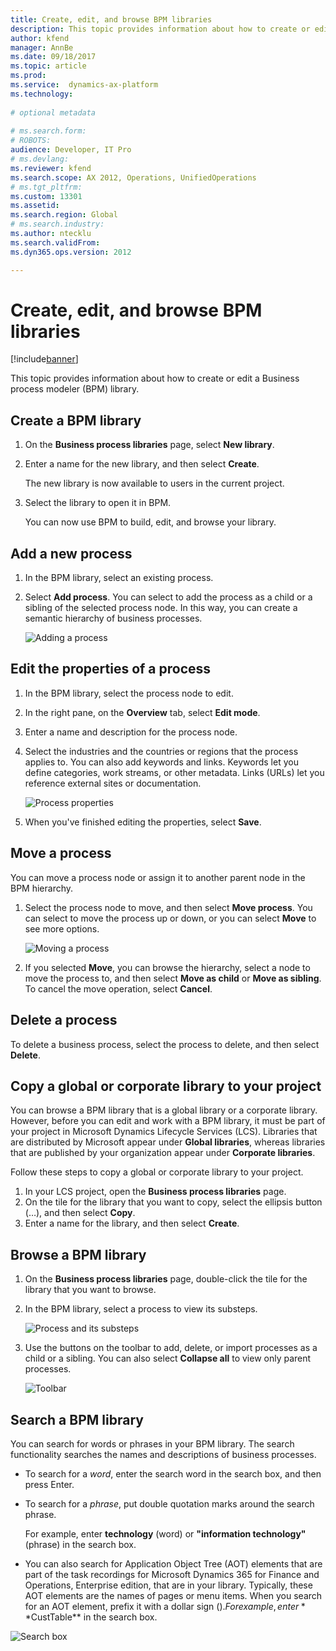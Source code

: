 ```yaml
---			
title: Create, edit, and browse BPM libraries		
description: This topic provides information about how to create or edit a BPM library and how to browse an existing library.		
author: kfend		
manager: AnnBe		
ms.date: 09/18/2017		
ms.topic: article		
ms.prod: 		
ms.service:  dynamics-ax-platform		
ms.technology: 		
	
# optional metadata		
	
# ms.search.form: 		
# ROBOTS: 		
audience: Developer, IT Pro		
# ms.devlang: 		
ms.reviewer: kfend		
ms.search.scope: AX 2012, Operations, UnifiedOperations		
# ms.tgt_pltfrm: 		
ms.custom: 13301		
ms.assetid: 		
ms.search.region: Global		
# ms.search.industry: 		
ms.author: ntecklu		
ms.search.validFrom: 		
ms.dyn365.ops.version: 2012	

---		
```


# Create, edit, and browse BPM libraries
  		  
[!include[banner](../includes/banner.md)]
 
This topic provides information about how to create or edit a Business process modeler (BPM) library.

## Create a BPM library

1. On the **Business process libraries** page, select **New library**.
2. Enter a name for the new library, and then select **Create**.

    The new library is now available to users in the current project.

3. Select the library to open it in BPM.

    You can now use BPM to build, edit, and browse your library.

## Add a new process

1. In the BPM library, select an existing process.
2. Select **Add process**. You can select to add the process as a child or a sibling of the selected process node. In this way, you can create a semantic hierarchy of business processes.

    ![Adding a process](https://github.com/ntecklu/Dynamics-365-Operations/blob/nahva-bpm-overview/dev-itpro/lifecycle-services/media/NEWBPM_BlogPost06.png "Add process")

## Edit the properties of a process

1. In the BPM library, select the process node to edit.
2. In the right pane, on the **Overview** tab, select **Edit mode**.
3. Enter a name and description for the process node.
4. Select the industries and the countries or regions that the process applies to. You can also add keywords and links. Keywords let you define categories, work streams, or other metadata. Links (URLs) let you reference external sites or documentation.

    ![Process properties](https://github.com/ntecklu/Dynamics-365-Operations/blob/nahva-bpm-overview/dev-itpro/lifecycle-services/media/NEWBPM_BlogPost08-194x300.png "Process details")

5. When you've finished editing the properties, select **Save**.

## Move a process

You can move a process node or assign it to another parent node in the BPM hierarchy.

1. Select the process node to move, and then select **Move process**. You can select to move the process up or down, or you can select **Move** to see more options.

    ![Moving a process](https://github.com/ntecklu/Dynamics-365-Operations/blob/nahva-bpm-overview/dev-itpro/lifecycle-services/media/NEWBPM_BlogPost09.png "Move process")

2. If you selected **Move**, you can browse the hierarchy, select a node to move the process to, and then select **Move as child** or **Move as sibling**. To cancel the move operation, select **Cancel**.

## Delete a process

To delete a business process, select the process to delete, and then select **Delete**.

## Copy a global or corporate library to your project

You can browse a BPM library that is a global library or a corporate library. However, before you can edit and work with a BPM library, it must be part of your project in Microsoft Dynamics Lifecycle Services (LCS). Libraries that are distributed by Microsoft appear under **Global libraries**, whereas libraries that are published by your organization appear under **Corporate libraries**.

Follow these steps to copy a global or corporate library to your project.

1. In your LCS project, open the **Business process libraries** page.
2. On the tile for the library that you want to copy, select the ellipsis button (…), and then select **Copy**.
3. Enter a name for the library, and then select **Create**.

## Browse a BPM library

1. On the **Business process libraries** page, double-click the tile for the library that you want to browse.
2. In the BPM library, select a process to view its substeps.

    ![Process and its substeps](https://github.com/ntecklu/Dynamics-365-Operations/blob/nahva-bpm-overview/dev-itpro/lifecycle-services/media/2.PNG "Process and its substeps")

3. Use the buttons on the toolbar to add, delete, or import processes as a child or a sibling. You can also select **Collapse all** to view only parent processes. 

    ![Toolbar](https://github.com/ntecklu/Dynamics-365-Operations/blob/nahva-bpm-overview/dev-itpro/lifecycle-services/media/3.PNG "Toolbar")

## Search a BPM library

You can search for words or phrases in your BPM library. The search functionality searches the names and descriptions of business processes.

- To search for a _word_, enter the search word in the search box, and then press Enter.
- To search for a _phrase_, put double quotation marks around the search phrase.

    For example, enter **technology** (word) or **"information technology"** (phrase) in the search box.

- You can also search for Application Object Tree (AOT) elements that are part of the task recordings for Microsoft Dynamics 365 for Finance and Operations, Enterprise edition, that are in your library. Typically, these AOT elements are the names of pages or menu items. When you search for an AOT element, prefix it with a dollar sign ($). For example, enter **$CustTable** in the search box.

![Search box](https://github.com/ntecklu/Dynamics-365-Operations/blob/nahva-bpm-overview/dev-itpro/lifecycle-services/media/searching.png "Search box")
